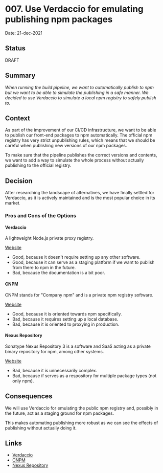 # 007. Use Verdaccio for emulating publishing npm packages

Date: 21-dec-2021

## Status

DRAFT

## Summary

*When running the build pipeline, we want to automatically publish to npm*
*but we want to be able to simulate the publishing in a safe manner.*
*We decided to use Verdaccio*
*to simulate a local npm registry to safely publish to.*

## Context

As part of the improvement of our CI/CD infrastructure, we want to be able to publish our front-end packages to npm
automatically. The official npm registry has very strict unpublishing rules, which means that we should be careful
when publishing new versions of our npm packages.

To make sure that the pipeline publishes the correct versions and contents, we want to add a way to simulate the whole
process without actually publishing to the official registry.

## Decision

After researching the landscape of alternatives, we have finally settled for Verdaccio, as it is actively maintained
and is the most popular choice in its market.

### Pros and Cons of the Options

#### Verdaccio

A lightweight Node.js private proxy registry.

[Website][verdaccio]

- Good, because it doesn't require setting up any other software.
- Good, because it can serve as a staging platform if we want to publish from there to npm in the future.
- Bad, because the documentation is a bit poor.

#### CNPM

CNPM stands for "Company npm" and is a private npm registry software.

[Website][cnpm]

- Good, because it is oriented towards npm specifically.
- Bad, because it requires setting up a local database.
- Bad, because it is oriented to proxying in production.

#### Nexus Repository

Sonatype Nexus Repository 3 is a software and SaaS acting as a private binary repository for npm, among other systems.

[Website][nexus]

- Bad, because it is unnecessarily complex.
- Bad, because if serves as a respository for multiple package types (not only npm).

## Consequences

We will use Verdaccio for emulating the public npm registry and, possibly in the future, act as a staging ground for npm packages.

This makes automating publishing more robust as we can see the effects of publishing without actually doing it.

## Links

- [Verdaccio][verdaccio]
- [CNPM][cnpm]
- [Nexus Repository][nexus]

[verdaccio]: https://verdaccio.org/
[cnpm]: https://github.com/cnpm/cnpmjs.org
[nexus]: https://help.sonatype.com/repomanager3
